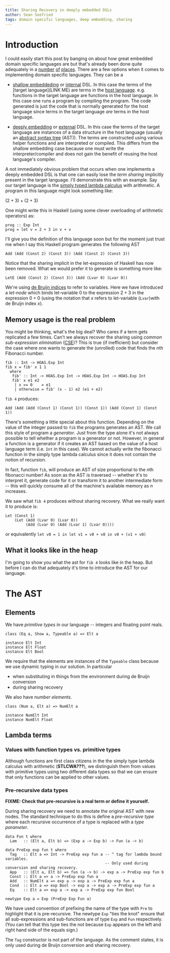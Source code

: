 ```yaml
---
title: Sharing Recovery in deeply embedded DSLs
author: Sean Seefried
tags: domain specific languages, deep embedding, sharing
---
```


# Introduction

I could easily start this post by banging on about how great embedded domain specific languages
are but that's already been done quite adequately in a [number]() [of]() [places](). There are
a few options when it comes to implementing domain specific languages. They can be a

* [shallow embeddeding]() or [internal]() DSL. In this case the terms of the [target
  language](LINK ME) are terms in the [host language](). e.g. functions in the target language
  are functions in the host language. In this case one runs a program by compiling the
  program. The code generated is just the code that is normally generated for the host language
  since terms in the target language *are* terms in the host language.

* [deeply embedding]() or [external]() DSL. In this case the terms of the target language are
  instances of a data structure in the host language (usually an [abstract syntax tree]()
  (AST)). The terms are constructed using various helper functions and are interpreted or
  compiled. This differs from the shallow embedding case because one must write the
  interpreter/compiler and does not gain the benefit of reusing the host language's compiler.

A not immediately obvious problem that occurs when one implements a deeply embedded DSL is that
one can easily lose the *term sharing* implicitly present in the target language. I'll
demonstrate this with an example. Say our target language is the [simply typed lambda
calculus]() with arithmetic. A program in this language might look something like:

$(2+3) + (2+3)$

One might write this in Haskell (using some clever overloading of arithmetic operators) as:

~~~{.haskell}
prog :: Exp Int
prog = let v = 2 + 3 in v + v
~~~

I'll give you the definition of this language soon but for the moment just trust me when I say
this Haskell program generates the following AST

~~~{.haskell}
Add (Add (Const 2) (Const 3)) (Add (Const 2) (Const 3))
~~~

Notice that the sharing implicit in the let-expression of Haskell has
now been removed. What we would prefer it to generate is something
more like:

~~~{.haskell}
LetE (Add (Const 2) (Const 3)) (Add (Lvar 0) (Lvar 0))
~~~

We're using [de Bruijn indices]() to refer to variables. Here we have introduced a *let-node*
which binds let-variable $0$ to the expression $2 + 3$ in the expression ${0} + {0}$ (using the
notation that ${x}$ refers to let-variable (`Lvar`)with de Bruijn index $x$).

## Memory usage is the real problem

You might be thinking, what's the big deal? Who cares if a term gets replicated a few
times. Can't we always recover the sharing using *common sub-expression elimination* ([CSE]())?
This is true (if inefficient) but consider the case where one wants to generate the (unrolled)
code that finds the $n$th Fibonacci number.

~~~{.haskell}
fib :: Int -> HOAS.Exp Int
fib x = fib' x 1 1
  where
   fib' :: Int -> HOAS.Exp Int -> HOAS.Exp Int -> HOAS.Exp Int
   fib' x e1 e2
    | x == 0    = e1
    | otherwise = fib' (x - 1) e2 (e1 + e2)
~~~

`fib 4` produces:

~~~{.haskell}
Add (Add (Add (Const 1) (Const 1)) (Const 1)) (Add (Const 1) (Const 1))
~~~

There's something a little special about this function. Depending on the value of the integer
passed to `fib` the programs generates an AST. We call this style of program a
*generator*. Just from the type alone it's not always possible to tell whether a program is a
generator or not. However, in general a function is a generator if it creates an AST based on
the value of a host language term (i.e. `Int` in this case). We cannot actually
write the fibonacci function in the simply type lambda calculus since it does not contain the
notion of recursion.

In fact, function `fib`, will produce an AST of size proportional to the $n$th
fibonacci number! As soon as the AST is traversed -- whether it's to interpret it, generate
code for it or transform it to another intermediate form -- this will quickly consume all of
the machine's available memory as $n$ increases.

We saw what `fib 4` produces without sharing recovery. What we really want it to
produce is:

~~~{.haskell}
Let (Const 1)
    (Let (Add (Lvar 0) (Lvar 0))
         (Add (Lvar 0) (Add (Lvar 1) (Lvar 0))))
~~~

or equivalently `let v0 = 1 in let v1 = v0 + v0 in v0 + (v1 + v0)`

## What it looks like in the heap

I'm going to show you what the ast for `fib 4` looks like in the heap. But before I can do that adequately it's time to introduce the AST for our language.

# The AST

## Elements

We have *primitive types* in our language -- integers and floating point reals.

~~~{.haskell}
class (Eq a, Show a, Typeable a) => Elt a

instance Elt Int
instance Elt Float
instance Elt Bool
~~~

We require that the elements are instances of the `Typeable` class because we use dynamic typing in our solution. In particular 
* when substituting in things from the environment during de Bruijn conversion
* during sharing recovery

We also have *number elements*.

~~~{.haskell}
class (Num a, Elt a) => NumElt a

instance NumElt Int
instance NumElt Float
~~~

## Lambda terms

### Values with function types vs. primitive types

Although functions are first class citizens in the the simply type lambda calculus with arithmetic (**STLCWA???**), we distinguish them from values with primitive types using two different data types so that we can ensure that only functions can be applied to other values.

### Pre-recursive data types

**FIXME: Check that pre-recursive is a real term or define it yourself.**

During sharing recovery we need to annotate the original AST with new nodes. The standard technique to
do this is define a *pre-recursive type* where each recursive occurrence of a type is replaced with a 
*type parameter*.

~~~{.haskell}
data Fun t where
  Lam   :: (Elt a, Elt b) => (Exp a -> Exp b) -> Fun (a -> b)

data PreExp exp fun t where
  Tag   :: Elt a => Int -> PreExp exp fun a -- ^ tag for lambda bound variables.
                                            -- Only used during conversion and sharing recovery.
  App   :: (Elt a, Elt b) => fun (a -> b) -> exp a -> PreExp exp fun b
  Const :: Elt a => a -> PreExp exp fun a
  Add   :: NumElt a => exp a -> exp a -> PreExp exp fun a
  Cond  :: Elt a => exp Bool -> exp a -> exp a -> PreExp exp fun a
  Eq    :: Elt a => exp a -> exp a -> PreExp exp fun Bool

newtype Exp a = Exp (PreExp Exp Fun a)
~~~

We have used convention of prefixing the name of the type with `Pre` to highlight that it is pre-recursive. The newtype `Exp` "ties the knot" ensure that all sub-expressions and sub-functions are of type `Exp` and `Fun` respectively. (You can tell that this type ties the not because `Exp` appears on the left and right hand side of the equals sign.)

The `Tag` constructor is not part of the language. As the comment states, it is only used during de Bruijn conversion and sharing recovery. 